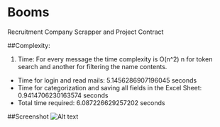 # Booms

Recruitment Company Scrapper and Project Contract


##Complexity:

1. Time: For every message the time complexity is O(n^2)
    n for token search and another for filtering the name contents.

- Time for login and read mails:  5.1456286907196045 seconds
- Time for categorization and saving all fields in the Excel Sheet:  0.9414706230163574 seconds
- Total time required:  6.087226629257202  seconds


##Screenshot
![Alt text](/Images/Output.PNG "Output Screenshot")